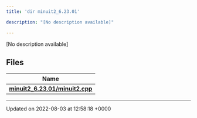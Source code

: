 ```yaml
---
title: 'dir minuit2_6.23.01'

description: "[No description available]"

---
```







[No description available]

## Files

| Name           |
| -------------- |
| **[minuit2_6.23.01/minuit2.cpp](/documentation/code/colliderbit/files/minuit2_8cpp/#file-minuit2.cpp)**  |






-------------------------------

Updated on 2022-08-03 at 12:58:18 +0000
